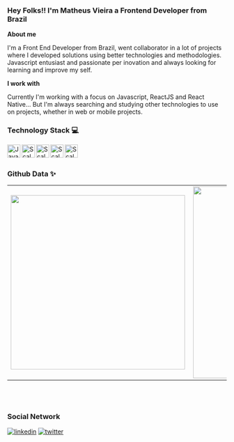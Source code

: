   ### Hey Folks!! I'm Matheus Vieira a Frontend Developer from Brazil

**About me**

I'm a Front End Developer from Brazil, went collaborator in a lot of projects where I developed solutions using better technologies and methodologies. Javascript entusiast and passionate per inovation and always looking for learning and improve my self.

**I work with**

Currently I'm working with a focus on Javascript, ReactJS and React Native... But I'm always searching and studying other technologies to use on projects, whether in web or mobile projects.

### Technology Stack 💻

<img align="left" alt="Java" width="30px" src="https://cdn.svgporn.com/logos/react.svg" />
<img align="left" alt="Scala" width="30px" src="https://cdn.svgporn.com/logos/javascript.svg" />
<img align="left" alt="Scala" width="30px" src="https://cdn.svgporn.com/logos/storybook-icon.svg" />
<img align="left" alt="Scala" width="30px" src="https://cdn.svgporn.com/logos/material-ui.svg" />
<img align="left" alt="Scala" width="30px" src="https://cdn.svgporn.com/logos/gatsby.svg" />

<br />
<br />

### Github Data ✨
<center>
<table>
  <tr>
      <td><img width="400px" align="left" src="https://github-readme-stats.vercel.app/api/top-langs/?username=SrVieira&hide=html&layout=compact&theme=radical" /></td>
      <td><img width="440px" align="left" src="https://github-readme-stats.vercel.app/api?username=SrVieira&theme=radical&show_icons=true" /></td>
  </tr>  
</table>
</center>

<br />
<br />

### Social Network

<a href="https://www.linkedin.com/in/matheusvieirabr/" target="_blank">![linkedin](https://img.shields.io/badge/Linkedin-0A66C2?style=for-the-badge&logo=Linkedin&logoColor=white)</a>
<a href="https://twitter.com/matheus_v96" target="_blank">![twitter](https://img.shields.io/badge/Twitter-1DA1F2?style=for-the-badge&logo=Twitter&logoColor=white)</a>
